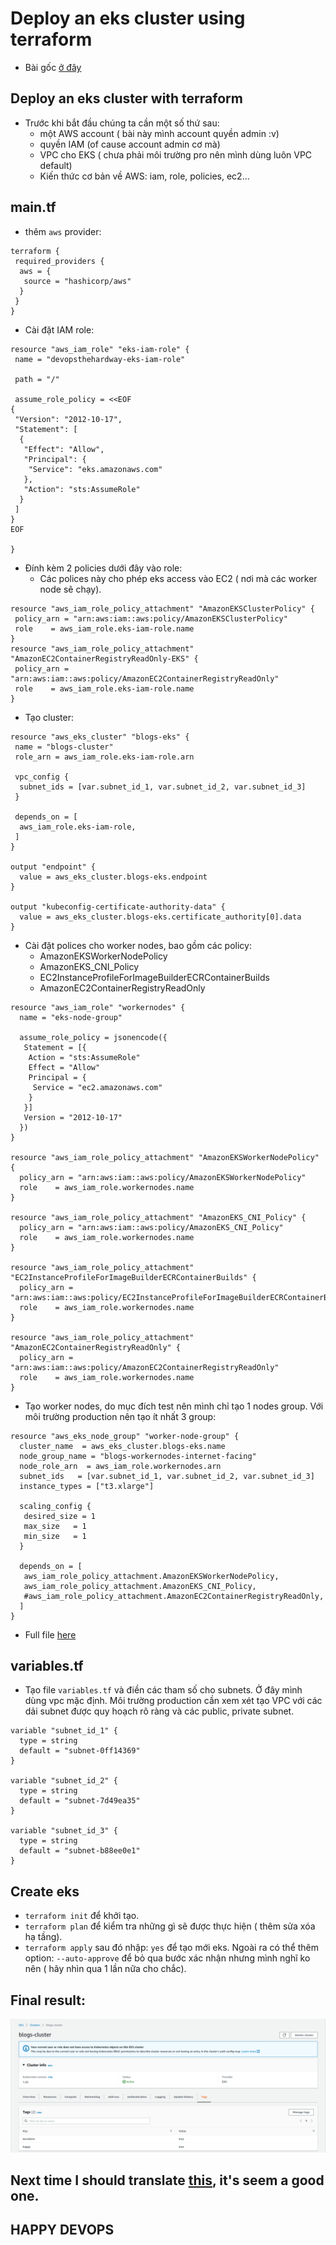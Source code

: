 # Deploy an eks cluster using terraform

- Bài gốc [ở đây](https://www.techtarget.com/searchcloudcomputing/tutorial/How-to-deploy-an-EKS-cluster-using-Terraform)


## Deploy an eks cluster with terraform

- Trước khi bắt đầu chúng ta cần một số thứ sau:
  - một AWS account ( bài này mình account quyền admin :v)
  - quyền IAM  (of cause account admin cơ mà)
  - VPC cho EKS ( chưa phải môi trường pro nên mình dùng luôn VPC default)
  - Kiến thức cơ bản về AWS: iam, role, policies, ec2...

## main.tf

- thêm `aws` provider:

```
terraform {
 required_providers {
  aws = {
   source = "hashicorp/aws"
  }
 }
}
```

- Cài đặt IAM role: 

```
resource "aws_iam_role" "eks-iam-role" {
 name = "devopsthehardway-eks-iam-role"

 path = "/"

 assume_role_policy = <<EOF
{
 "Version": "2012-10-17",
 "Statement": [
  {
   "Effect": "Allow",
   "Principal": {
    "Service": "eks.amazonaws.com"
   },
   "Action": "sts:AssumeRole"
  }
 ]
}
EOF

}
```

- Đính kèm 2 policies dưới đây vào role:
  - Các polices này cho phép eks access vào EC2 ( nơi mà các worker node sẽ chạy).

```
resource "aws_iam_role_policy_attachment" "AmazonEKSClusterPolicy" {
 policy_arn = "arn:aws:iam::aws:policy/AmazonEKSClusterPolicy"
 role    = aws_iam_role.eks-iam-role.name
}
resource "aws_iam_role_policy_attachment" "AmazonEC2ContainerRegistryReadOnly-EKS" {
 policy_arn = "arn:aws:iam::aws:policy/AmazonEC2ContainerRegistryReadOnly"
 role    = aws_iam_role.eks-iam-role.name
}
```

- Tạo cluster:

```
resource "aws_eks_cluster" "blogs-eks" {
 name = "blogs-cluster"
 role_arn = aws_iam_role.eks-iam-role.arn

 vpc_config {
  subnet_ids = [var.subnet_id_1, var.subnet_id_2, var.subnet_id_3]
 }

 depends_on = [
  aws_iam_role.eks-iam-role,
 ]
}

output "endpoint" {
  value = aws_eks_cluster.blogs-eks.endpoint
}

output "kubeconfig-certificate-authority-data" {
  value = aws_eks_cluster.blogs-eks.certificate_authority[0].data
}
```

- Cài đặt polices cho worker nodes, bao gồm các policy:
  - AmazonEKSWorkerNodePolicy
  - AmazonEKS_CNI_Policy
  - EC2InstanceProfileForImageBuilderECRContainerBuilds
  - AmazonEC2ContainerRegistryReadOnly

```
resource "aws_iam_role" "workernodes" {
  name = "eks-node-group"
 
  assume_role_policy = jsonencode({
   Statement = [{
    Action = "sts:AssumeRole"
    Effect = "Allow"
    Principal = {
     Service = "ec2.amazonaws.com"
    }
   }]
   Version = "2012-10-17"
  })
}
 
resource "aws_iam_role_policy_attachment" "AmazonEKSWorkerNodePolicy" {
  policy_arn = "arn:aws:iam::aws:policy/AmazonEKSWorkerNodePolicy"
  role    = aws_iam_role.workernodes.name
}
 
resource "aws_iam_role_policy_attachment" "AmazonEKS_CNI_Policy" {
  policy_arn = "arn:aws:iam::aws:policy/AmazonEKS_CNI_Policy"
  role    = aws_iam_role.workernodes.name
}
 
resource "aws_iam_role_policy_attachment" "EC2InstanceProfileForImageBuilderECRContainerBuilds" {
  policy_arn = "arn:aws:iam::aws:policy/EC2InstanceProfileForImageBuilderECRContainerBuilds"
  role    = aws_iam_role.workernodes.name
}
 
resource "aws_iam_role_policy_attachment" "AmazonEC2ContainerRegistryReadOnly" {
  policy_arn = "arn:aws:iam::aws:policy/AmazonEC2ContainerRegistryReadOnly"
  role    = aws_iam_role.workernodes.name
}
```

- Tạo worker nodes, do mục đích test nên mình chỉ tạo 1 nodes group. Với môi trường production nên tạo ít nhất 3 group:

```
resource "aws_eks_node_group" "worker-node-group" {
  cluster_name  = aws_eks_cluster.blogs-eks.name
  node_group_name = "blogs-workernodes-internet-facing"
  node_role_arn  = aws_iam_role.workernodes.arn
  subnet_ids   = [var.subnet_id_1, var.subnet_id_2, var.subnet_id_3]
  instance_types = ["t3.xlarge"]
 
  scaling_config {
   desired_size = 1
   max_size   = 1
   min_size   = 1
  }
 
  depends_on = [
   aws_iam_role_policy_attachment.AmazonEKSWorkerNodePolicy,
   aws_iam_role_policy_attachment.AmazonEKS_CNI_Policy,
   #aws_iam_role_policy_attachment.AmazonEC2ContainerRegistryReadOnly,
  ]
}
```

- Full file [here](./0628-terraform-eks-main.tf)

## variables.tf

- Tạo file `variables.tf` và điền các tham số cho subnets. Ở đây mình dùng vpc mặc định. Môi trường production cần xem xét tạo VPC với các dải subnet được quy hoạch rõ ràng và các public, private subnet.

```
variable "subnet_id_1" {
  type = string
  default = "subnet-0ff14369"
}

variable "subnet_id_2" {
  type = string
  default = "subnet-7d49ea35"
}

variable "subnet_id_3" {
  type = string
  default = "subnet-b88ee0e1"
}
```

## Create eks

- `terraform init` để khởi tạo.
- `terraform plan` để kiểm tra những gì sẽ được thực hiện ( thêm sửa xóa hạ tầng).
- `terraform apply` sau đó nhập: `yes` để tạo mới eks. Ngoài ra có thể thêm option: `--auto-approve` để bỏ qua bước xác nhận nhưng mình nghĩ ko nên ( hãy nhìn qua 1 lần nữa cho chắc).



## Final result:

![20220628-012200-blogs-cluster-created-by-terraform](../../images/20220628-012200-blogs-cluster-created-by-terraform.png)





## Next time I should translate [this](https://calvineotieno010.medium.com/devops-automation-with-terraform-aws-and-docker-build-production-grade-eks-cluster-with-ec8fbfa269c9), it's seem a good one.


## HAPPY DEVOPS